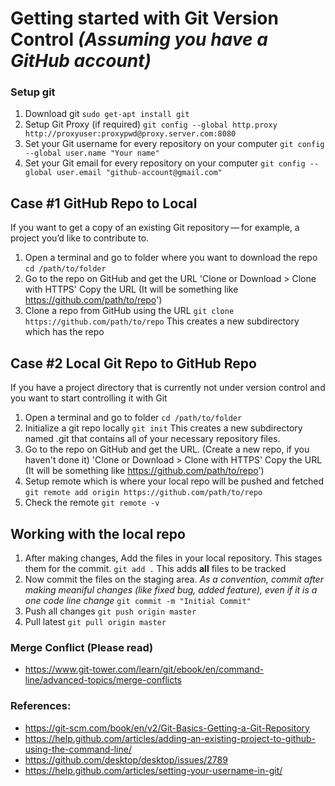 # Getting started with Git Version Control *(Assuming you have a GitHub account)*

### Setup git
1. Download git
`sudo get-apt install git`
2. Setup Git Proxy (if required)
`git config --global http.proxy http://proxyuser:proxypwd@proxy.server.com:8080`
3. Set your Git username for every repository on your computer
`git config --global user.name "Your name"`
4. Set your Git email for every repository on your computer
`git config --global user.email "github-account@gmail.com"`

## Case #1 GitHub Repo to Local
If you want to get a copy of an existing Git repository — for example, a project you’d like to contribute to.
1. Open a terminal and go to folder where you want to download the repo
`cd /path/to/folder`
2. Go to the repo on GitHub and get the URL 
'Clone or Download > Clone with HTTPS'
Copy the URL (It will be something like https://github.com/path/to/repo')
3. Clone a repo from GitHub using the URL
`git clone https://github.com/path/to/repo`
This creates a new subdirectory which has the repo

## Case #2 Local Git Repo to GitHub Repo
If you have a project directory that is currently not under version control and you want to start controlling it with Git
1. Open a terminal and go to folder 
`cd /path/to/folder`
2. Initialize a git repo locally
`git init`
This creates a new subdirectory named .git that contains all of your necessary repository files.
3. Go to the repo on GitHub and get the URL. (Create a new repo, if you haven't done it)
'Clone or Download > Clone with HTTPS'
Copy the URL (It will be something like https://github.com/path/to/repo')
3. Setup remote which is where your local repo will be pushed and fetched
`git remote add origin https://github.com/path/to/repo`
4. Check the remote
`git remote -v`

## Working with the local repo
1. After making changes, Add the files in your local repository. This stages them for the commit.
`git add .`
This adds **all** files to be tracked
2. Now commit the files on the staging area. *As a convention, commit after making meaniful changes (like fixed bug, added feature), even if it is a one code line change*
`git commit -m "Initial Commit"`
3. Push all changes
`git push origin master`
4. Pull latest 
`git pull origin master`

### Merge Conflict (Please read)
- https://www.git-tower.com/learn/git/ebook/en/command-line/advanced-topics/merge-conflicts

### References:
- https://git-scm.com/book/en/v2/Git-Basics-Getting-a-Git-Repository
- https://help.github.com/articles/adding-an-existing-project-to-github-using-the-command-line/
- https://github.com/desktop/desktop/issues/2789
- https://help.github.com/articles/setting-your-username-in-git/
